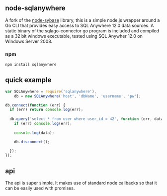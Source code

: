 node-sqlanywhere
---------

A fork of the [node-sybase](https://github.com/rodhoward/node-sybase) library, this is a simple node.js wrapper around a Go CLI that provides easy access to SQL Anywhere 12.0 data sources. A static binary of the sqlago-connector go program is included and compiled as a 32 bit windows executable, tested using SQL Anywher 12.0 on Windows Server 2008.

### npm

```bash
npm install sqlanywhere
```

quick example
-------------

```javascript
var SQLAnywhere = require('sqlanywhere'),
	db = new SQLAnywhere('host', 'dbName', 'username', 'pw');

db.connect(function (err) {
  if (err) return console.log(err);
  
  db.query('select * from user where user_id = 42', function (err, data) {
    if (err) console.log(err);
    
    console.log(data);

    db.disconnect();

  });
});
```

api
-------------

The api is super simple. It makes use of standard node callbacks so that it can be easily used with promises. 

